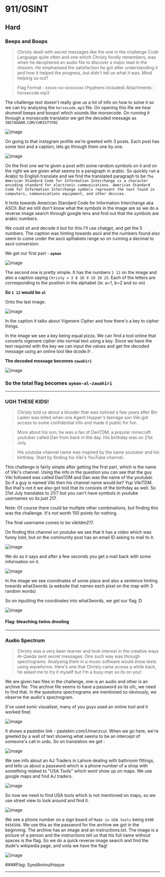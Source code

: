 # 911/OSINT

## Hard

### Beeps and Boops

> Christy dealt with secret messages like the one in the challenge Code Language quite often and one which Christy fondly remembers, was when he deciphered an audio file to discover a major lead in the mission.
> He emphasised the satisfaction he got after understanding it and how it helped the progress, but didn't tell us what it was. Mind helping us out?

> Flag Format : xxxxx-xx-xxxxxxxx (Hyphens included)
> Attachments : horsecode.mp3

The challenge text doesn't really give us a lot of info on how to solve it so we can try analysing the `horsecode.mp3` file. On opening this file we hear *drumroll* beeps and boops! which sounds like morsecode. On running it through a morsecode translator we get the decoded message as `INSTAGRAM.COM/CHRISTYFBI`

![image](https://github.com/user-attachments/assets/3212827e-ed5f-4247-b456-55b584205d3e)

On going to that instagram profile we're greeted with 3 posts. Each post has some text and a caption, lets go through them one by one.

![image](https://github.com/user-attachments/assets/87847283-2234-4f5c-ba84-ea9e737bbcd2)

On the first one we're given a post with some random symbols on it and on the right we are given what seems to a paragraph in arabic. So quickly run a Arabic to English translate and we find the translated paragraph to be `The American Standard Code for Information Interchange is a character encoding standard for electronic communications. American Standard Code for Information Interchange symbols represent the text found in computers, communications equipment, and other devices.`

It hints towards American Standard Code for Information Interchange aka ASCII. But we still don't know what the symbols in the image are so we do a reverse image search through google lens and find out that the symbols are arabic numbers.

We could sit and decode it but for this I'll use chatgpt, and get the 5 numbers. The caption was hinting towards ascii and the numbers found also seem to come under the ascii aplhabets range so on running a decimal to ascii conversion:

We get our first part - **`ayman`**

![image](https://github.com/user-attachments/assets/33cf964d-be30-4add-a219-4e839c8fc5ca)


The second one is pretty simple. It has the numbers `1 12` on the image and also a caption saying `Christy = 3 8 18 9 19 20 25`. Each of the letters are corresponding to the position in the alphabet (ie: a=1, b=2 and so on)

**So `1 12` would be `al`**

Onto the last image. 

![image](https://github.com/user-attachments/assets/e44a908a-02c8-4416-8394-ec550444ef97)

In the caption it talks about Vigenere Cipher and how there's a key to cipher things.

In the image we see a key being equal pizza. We can find a tool online that converts vigenere cipher into normal text using a key. Since we have the text required with the key we can input the values and get the decoded message using an online tool like dcode.fr .

**The decoded message becomes `zawahiri`**

![image](https://github.com/user-attachments/assets/90fbb94a-3f6f-4027-bddd-645a0f722caf)

### So the total flag becomes **`ayman-al-zawahiri`**

---


### UGH THESE KIDS!

> Christy told us about a blunder that was noticed a few years after Bin Laden was killed when one Agent Hopper's teenage son Viki got access to some confidential info and made it public for fun.

> More about his son; he was a fan of DanTDM, a popular minecraft youtuber called Dan from back in the day. His birthday was on 21st July.

> His youtube channel name was inspired by the same youtuber and his birthday. Start by finding his Viki's YouTube channel.

This challenge is fairly simple after getting the first part, which is the name of Viki's channel. Using the info in the question you can see that the guy Viki followed was called DanTDM and Dan was the name of the youtuber. So if a guy is named Viki then his channel name would be? Yup VikiTDM. But that's not it we also got told that its consists of the birthday as well. So 21st July translates to 21/7 but you can't have symbols in youtube usernames so its just 217.

Note: Of course there could be multiple other combinations, but finding this was the challenge. It's not worth 150 points for nothing.

The final username comes to be vikitdm217.

On finding this channel on youtube we see that it has a video which was funny lolol, but on the community post has an email ID asking to mail to it.

![image](https://github.com/user-attachments/assets/fcbfe63e-bba0-493b-82fe-2c4288916eed)

We do as it says and after a few seconds you get a mail back with some information on it. 

![image](https://github.com/user-attachments/assets/cada2a52-90fb-42ac-b9f9-3eb65ee4f001)

In the image we see coordinates of some place and also a sentence hinting towards what3words (a website that names each pixel on the map with 3 random words)

So on inputting the coordinates into what3words, we get our flag :D

![image](https://github.com/user-attachments/assets/5debfb83-1ada-4e46-8bf6-23bb0b0f3135)

#### Flag: bleaching.twins.drooling

---

### Audio Spectrum

> Christy was a very keen learner and took interest in the creative ways Al-Qaeda sent secret messages. One such way was through spectrograms. Analysing them in a music software would show texts using waveforms.
> Here's one that Christy came across a while back, he asked me to try it myself but I'm a busy man so its on you!

We are given two files in the challenge, one is an audio and other is an archive file. The archive file seems to have a password so its ofc, we need to find that. In the questions spectrograms are mentioned so obviously, we observe the audio's spectrogram.

(I've used sonic visualiser, many of you guys used an online tool and it worked fine)

![image](https://github.com/user-attachments/assets/8f0f1ef8-7c08-4790-81a0-7d84cc75f71c)

It shows a pastebin link - pastebin.com/Umwrzvur. When we go here, we're greeted by a wall of text showing what seems to be an intercept of someone's call in urdu. So on translation we get : 

![image](https://github.com/user-attachments/assets/1118dd1c-e424-4d4e-b09b-e88d3b288096)

We see info about an AJ Traders in Lahore dealing with bathroom fittings, and tells us about a password which is a phone number of a shop with something related to "USA Tools" which wont show up on maps. We use google maps and find AJ traders.

![image](https://github.com/user-attachments/assets/d647fffa-fb27-4515-8cc8-f2bcc1d26b64)

So now we need to find USA tools which is not mentioned on maps, so we use street view to look around and find it.

![image](https://github.com/user-attachments/assets/e185f93a-0554-4868-89af-f34cbf08f819)

We see a phone number on a sign board of `Made in USA tools` being `0300 9456596`. We use this as the password for the archive we got in the beginning. The archive has an image and an instructions.txt. The image is a picture of a person and the instructions tell us that his full name without spaces is the flag. So we do a quick reverse image search and find the dude's wikipedia page, and voila we have the flag!

![image](https://github.com/user-attachments/assets/c40a1b54-cb8f-48d7-94c4-96e2919cf144)

####Flag: SyedAminulHaque


---

























